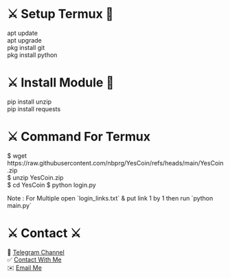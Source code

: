 <h1> ⚔️ Setup Termux 🚀 </h1>
apt update  <br>
apt upgrade <br>
pkg install git  <br>
pkg install python <br>
<h1>⚔️ Install Module 🚀</h1>
<p>pip install unzip <br>
pip install requests </p> 
<h1>⚔️ Command For Termux</h1> 
<p>
 $ wget https://raw.githubusercontent.com/nbprg/YesCoin/refs/heads/main/YesCoin.zip <br>
 $ unzip YesCoin.zip <br>
 $ cd YesCoin 
 $ python login.py
 <p> Note : For Multiple open `login_links.txt` & put link 1 by 1 then run `python main.py`</p>
</p>
<h1>⚔️ Contact ⚔️</h1>
🚀 <a href='https://t.me/cryp2xyz'>Telegram Channel</a> 
<br>
✅ <a href='https://t.me/TataCuto'>Contact With Me </a> <br>
✉️ <a href='mailto:siamxsami@gmail.com'>Email Me </a>

